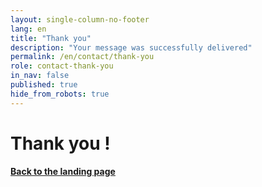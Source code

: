 ```yaml
---
layout: single-column-no-footer
lang: en
title: "Thank you"
description: "Your message was successfully delivered"
permalink: /en/contact/thank-you
role: contact-thank-you
in_nav: false
published: true
hide_from_robots: true
---
```


<div class="row small-centered tc" >
  <h1 class="small-centered clish"> Thank you !</h1>
</div>

<div class="row small-centered tc" >
  <a href="{{ site.baseurl }}/{{ page.lang }}/"> <h4 class="small-centered clish"> Back to the landing page</h4> </a>
</div>